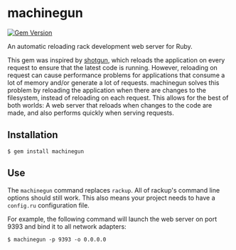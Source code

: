 # machinegun

[![Gem Version](https://badge.fury.io/rb/machinegun.svg)](https://badge.fury.io/rb/machinegun)

An automatic reloading rack development web server for Ruby.

This gem was inspired by [shotgun](https://github.com/rtomayko/shotgun), which reloads the application on every request to ensure that the latest code is running. However, reloading on request can cause performance problems for applications that consume a lot of memory and/or generate a lot of requests. machinegun solves this problem by reloading the application when there are changes to the filesystem, instead of reloading on each request. This allows for the best of both worlds: A web server that reloads when changes to the code are made, and also performs quickly when serving requests.

## Installation

```text
$ gem install machinegun
```

## Use

The `machinegun` command replaces `rackup`. All of rackup's command line options should still work. This also means your project needs to have a `config.ru` configuration file.

For example, the following command will launch the web server on port 9393 and bind it to all network adapters:

```text
$ machinegun -p 9393 -o 0.0.0.0
```

